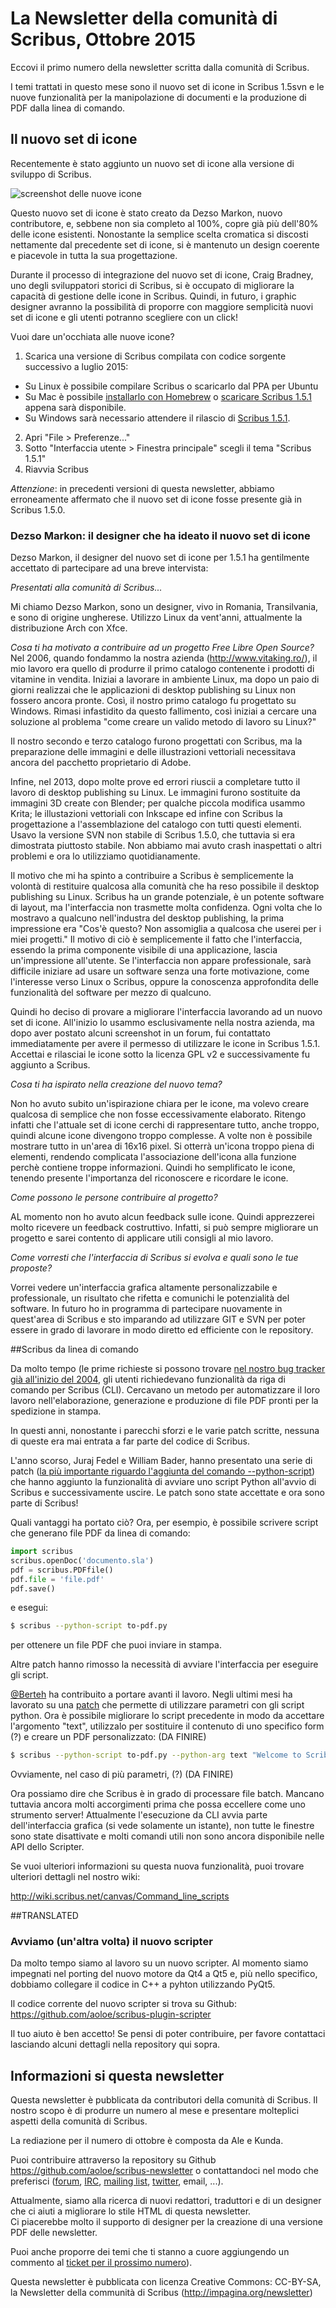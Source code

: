 # La Newsletter della comunità di Scribus, Ottobre 2015

Eccovi il primo numero della newsletter scritta dalla comunità di Scribus.

I temi trattati in questo mese sono il nuovo set di icone in Scribus 1.5svn e le nuove funzionalità per la manipolazione di documenti e la produzione di PDF dalla linea di comando.

## Il nuovo set di icone

Recentemente è stato aggiunto un nuovo set di icone alla versione di sviluppo di Scribus.

![screenshot delle nuove icone](images/icons.png)

Questo nuovo set di icone è stato creato da Dezso Markon, nuovo contributore, e, sebbene non sia completo al 100%, copre già più dell'80% delle icone esistenti.
Nonostante la semplice scelta cromatica si discosti nettamente dal precedente set di icone, si è mantenuto un design coerente e piacevole in tutta la sua progettazione.

Durante il processo di integrazione del nuovo set di icone, Craig Bradney, uno degli sviluppatori storici di Scribus, si è occupato di migliorare la capacità di gestione delle icone in Scribus. Quindi, in futuro, i graphic designer avranno la possibilità di proporre con maggiore semplicità nuovi set di icone e gli utenti potranno scegliere con un click!

Vuoi dare un'occhiata alle nuove icone?

1. Scarica una versione di Scribus compilata con codice sorgente successivo a luglio 2015:
  - Su Linux è possibile compilare Scribus o scaricarlo dal PPA per Ubuntu
  - Su Mac è possibile [installarlo con Homebrew](https://github.com/scribusproject/homebrew-scribus/) o [scaricare Scribus 1.5.1](http://www.scribus.net/downloads/unstable-branch/) appena sarà disponibile.
  - Su Windows sarà necessario attendere il rilascio di [Scribus 1.5.1](http://www.scribus.net/downloads/unstable-branch/).
2. Apri "File > Preferenze..."
3. Sotto "Interfaccia utente > Finestra principale" scegli il tema "Scribus 1.5.1"
4. Riavvia Scribus


_Attenzione_: in precedenti versioni di questa newsletter, abbiamo erroneamente affermato che il nuovo set di icone fosse presente già in Scribus 1.5.0.

### Dezso Markon: il designer che ha ideato il nuovo set di icone

Dezso Markon, il designer del nuovo set di icone per 1.5.1 ha gentilmente accettato di partecipare ad una breve intervista:

_Presentati alla comunità di Scribus..._

Mi chiamo Dezso Markon, sono un designer, vivo in Romania, Transilvania, e sono di origine ungherese. Utilizzo Linux da vent'anni, attualmente la distribuzione Arch con Xfce.

_Cosa ti ha motivato a contribuire ad un progetto Free Libre Open Source?_
Nel 2006, quando fondammo la nostra azienda (<http://www.vitaking.ro/>), il mio lavoro era quello di produrre il primo catalogo contenente i prodotti di vitamine in vendita. Iniziai a lavorare in ambiente Linux, ma dopo un paio di giorni realizzai che le applicazioni di desktop publishing su Linux non fossero ancora pronte. Così, il nostro primo catalogo fu progettato su Windows. Rimasi infastidito da questo fallimento, così iniziai a cercare una soluzione al problema "come creare un valido metodo di lavoro su Linux?"

Il nostro secondo e terzo catalogo furono progettati con Scribus, ma la preparazione delle immagini e delle illustrazioni vettoriali necessitava ancora del pacchetto proprietario di Adobe.

Infine, nel 2013, dopo molte prove ed errori riuscii a completare tutto il lavoro di desktop publishing su Linux. Le immagini furono sostituite da immagini 3D create con Blender; per qualche piccola modifica usammo Krita; le illustazioni vettoriali con Inkscape ed infine con Scribus la progettazione a l'assemblazione del catalogo con tutti questi elementi. Usavo la versione SVN non stabile di Scribus 1.5.0, che tuttavia si era dimostrata piuttosto stabile. Non abbiamo mai avuto crash inaspettati o altri problemi e ora lo utilizziamo quotidianamente.

Il motivo che mi ha spinto a contribuire a Scribus è semplicemente la volontà di restituire qualcosa alla comunità che ha reso possibile il desktop publishing su Linux. Scribus ha un grande potenziale, è un potente software di layout, ma l'interfaccia non trasmette molta confidenza. Ogni volta che lo mostravo a qualcuno nell'industra del desktop publishing, la prima impressione era "Cos'è questo? Non assomiglia a qualcosa che userei per i miei progetti." Il motivo di ciò è semplicemente il fatto che l'interfaccia, essendo la prima componente visibile di una applicazione, lascia un'impressione all'utente. Se l'interfaccia non appare professionale, sarà difficile iniziare ad usare un software senza una forte motivazione, come l'interesse verso Linux o Scribus, oppure la conoscenza approfondita delle funzionalità del software per mezzo di qualcuno.

Quindi ho deciso di provare a migliorare l'interfaccia lavorando ad un nuovo set di icone. All'inizio lo usammo esclusivamente nella nostra azienda, ma dopo aver postato alcuni screenshot in un forum, fui contattato immediatamente per avere il permesso di utilizzare le icone in Scribus 1.5.1. Accettai e rilasciai le icone sotto la licenza GPL v2 e successivamente fu aggiunto a Scribus.

_Cosa ti ha ispirato nella creazione del nuovo tema?_

Non ho avuto subito un'ispirazione chiara per le icone, ma volevo creare qualcosa di semplice che non fosse eccessivamente elaborato. Ritengo infatti che l'attuale set di icone cerchi di rappresentare tutto, anche troppo, quindi alcune icone divengono troppo complesse. A volte non è possibile mostrare tutto in un'area di 16x16 pixel. Si otterrà un'icona troppo piena di elementi, rendendo complicata l'associazione dell'icona alla funzione perchè contiene troppe informazioni. Quindi ho semplificato le icone, tenendo presente l'importanza del riconoscere e ricordare le icone.

_Come possono le persone contribuire al progetto?_

AL momento non ho avuto alcun feedback sulle icone. Quindi apprezzerei molto ricevere un feedback costruttivo. Infatti, si può sempre migliorare un progetto e sarei contento di applicare utili consigli al mio lavoro.

_Come vorresti che l'interfaccia di Scribus si evolva e quali sono le tue proposte?_

Vorrei vedere un'interfaccia grafica altamente personalizzabile e professionale, un risultato che rifetta e comunichi le potenzialità del software. In futuro ho in programma di partecipare nuovamente in quest'area di Scribus e sto imparando ad utilizzare GIT e SVN per poter essere in grado di lavorare in modo diretto ed efficiente con le repository.


##Scribus da linea di comando

Da molto tempo (le prime richieste si possono trovare [nel nostro bug tracker già all'inizio del 2004](http://bugs.scribus.net/view.php?id=238), gli utenti richiedevano funzionalità da riga di comando per Scribus (CLI). Cercavano un metodo per automatizzare il loro lavoro nell'elaborazione, generazione e produzione di file PDF pronti per la spedizione in stampa.

In questi anni, nonostante i parecchi sforzi e le varie patch scritte, nessuna di queste era mai entrata a far parte del codice di Scribus.

L'anno scorso, Juraj Fedel e William Bader, hanno presentato una serie di patch ([la più importante riguardo l'aggiunta del comando --python-script](http://bugs.scribus.net/view.php?id=12572)) che hanno aggiunto la funzionalità di avviare uno script Python all'avvio di Scribus e successivamente uscire. Le patch sono state accettate e ora sono parte di Scribus!

Quali vantaggi ha portato ciò? Ora, per esempio, è possibile scrivere script che generano file PDF da linea di comando:

```python
import scribus
scribus.openDoc('documento.sla')
pdf = scribus.PDFfile()
pdf.file = 'file.pdf'
pdf.save()
```

e esegui:

```sh
$ scribus --python-script to-pdf.py
```

per ottenere un file PDF che puoi inviare in stampa.

Altre patch hanno rimosso la necessità di avviare l'interfaccia per eseguire gli script.

[@Berteh](http://github.com/berteh) ha contribuito a portare avanti il lavoro. Negli ultimi mesi ha lavorato su una [patch](http://bugs.scribus.net/view.php?id=13311) che permette di utilizzare parametri con gli script python. Ora è possibile migliorare lo script precedente in modo da accettare l'argomento "text", utilizzalo per sostituire il contenuto di uno specifico form (?) e creare un PDF personalizzato: (DA FINIRE)

```sh
$ scribus --python-script to-pdf.py --python-arg text "Welcome to Scribus" the-document.sla
```
Ovviamente, nel caso di più parametri, (?) (DA FINIRE)

Ora possiamo dire che Scribus è in grado di processare file batch. Mancano tuttavia ancora molti accorgimenti prima che possa eccellere come uno strumento server! Attualmente l'esecuzione da CLI avvia parte dell'interfaccia grafica (si vede solamente un istante), non tutte le finestre sono state disattivate e molti comandi utili non sono ancora disponibile nelle API dello Scripter.

Se vuoi ulteriori informazioni su questa nuova funzionalità, puoi trovare ulteriori dettagli nel nostro wiki:

<http://wiki.scribus.net/canvas/Command_line_scripts>


##TRANSLATED


### Avviamo (un'altra volta) il nuovo scripter

Da molto tempo siamo al lavoro su un nuovo scripter. Al momento siamo impegnati nel porting del nuovo motore da Qt4 a Qt5 e, più nello specifico, dobbiamo collegare il codice in C++ a pyhton utilizzando PyQt5.

Il codice corrente del nuovo scripter si trova su Github:
<https://github.com/aoloe/scribus-plugin-scripter>

Il tuo aiuto è ben accetto! Se pensi di poter contribuire, per favore contattaci lasciando alcuni dettagli nella repository qui sopra.

## Informazioni si questa newsletter

Questa newsletter è pubblicata da contributori della comunità di Scribus.
Il nostro scopo è di produrre un numero al mese e presentare molteplici aspetti della comunità di Scribus.

La rediazione per il numero di ottobre è composta da Ale e Kunda.

Puoi contribuire attraverso la repository su Github <https://github.com/aoloe/scribus-newsletter> o contattandoci nel modo che preferisci ([forum](http://forums.scribus.net), [IRC](http://webchat.freenode.net/?channels=scribus), [mailing list](http://lists.scribus.net), [twitter](https://twitter.com/scribus), email, ...).

Attualmente, siamo alla ricerca di nuovi redattori, traduttori e di un designer che ci aiuti a migliorare lo stile HTML di questa newsletter.  
Ci piacerebbe molto il supporto di designer per la creazione di una versione PDF delle newsletter.

Puoi anche proporre dei temi che ti stanno a cuore aggiungendo un commento al [ticket per il prossimo numero](https://github.com/aoloe/scribus-newsletter/issues/7)).

Questa newsletter è pubblicata con licenza Creative Commons:
CC-BY-SA, la Newsletter della communità di Scribus (<http://impagina.org/newsletter>)
